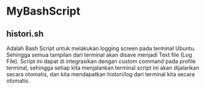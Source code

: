 # MyBashScript

## histori.sh
Adalah Bash Script untuk melakukan logging screen pada terminal Ubuntu. Sehingga semua tampilan dari terminal akan disave menjadi Text file (Log File).
Script ini dapat di integrasikan dengan custom command pada profile terminal, sehingga setiap kita menjalankan terminal script ini akan dijalankan secara otomatis, dan kita mendapatkan histori/log dari terminal kita secara otomatis.
